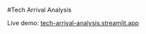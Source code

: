 #Tech Arrival Analysis

Live demo: [tech-arrival-analysis.streamlit.app](https://welly-gtfs-dashboard.streamlit.app/)
